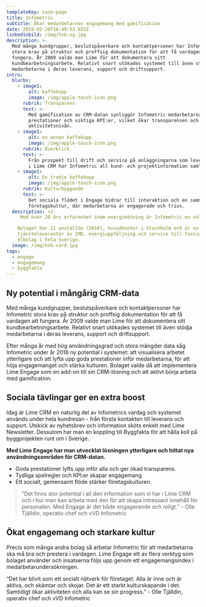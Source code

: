 ```yaml
---
templateKey: case-page
title: Infometric
subtitle: Ökar medarbetarnas engagemang med gamification
date: 2019-02-26T16:49:53.855Z
linkedinbild: /img/hsb-og.jpg
description: >-
  Med många kundgrupper, beslutspåverkare och kontaktpersoner har Infometric
  stora krav på struktur och proffsig dokumentation för att få vardagen att
  fungera. År 2009 valde man Lime för att dokumentera sitt
  kundbearbetningsarbete. Relativt snart utökades systemet till även stödja
  medarbetarna i deras leverans, support och driftsupport.
intro:
  blurbs:
    - image1:
        alt: kaffekopp
        image: /img/apple-touch-icon.png
      rubrik: Transparens
      text: >-
        Med gamification av CRM-datan synliggör Infometric medarbetarnas
        prestationer och viktiga KPI:er, vilket ökar transparensen och
        aktivitetsnivån.
    - image1:
        alt: en annan kaffekopp
        image: /img/apple-touch-icon.png
      rubrik: Överblick
      text: >-
        Från prospekt till drift och service på anläggningarna som levererats –
        i Lime CRM har Infometric all kund- och projektinformation samlad.
    - image1:
        alt: En tredje kaffekopp
        image: /img/apple-touch-icon.png
      rubrik: Kulturbyggande
      text: >-
        Det sociala flödet i Engage bidrar till interaktion och en sammansvetsad
        företagskultur, där medarbetarna är engagerade och trivs.
  description: >2-
     Med över 20 års erfarenhet inom energimätning är Infometric en väletablerad och ledande leverantör av mätinsamlingssystem. Genom långsiktiga och effektiva lösningar hjälper de fastighets- och elnätsbolag att sänka sina energikostnader, öka sin miljömedvetenhet och minska sina CO2-utsläpp.

    Bolaget har 21 anställda (2018), huvudkontor i Stockholm och är en komplett
    tjänsteleverantör av IMD, energiuppföljning och service till fastighets- och
    elbolag i hela Sverige.
  image: /img/hsb-card.jpg
tags:
  - engage
  - engagemang
  - byggfakta
---
```

## Ny potential i mångårig CRM-data

Med många kundgrupper, beslutspåverkare och kontaktpersoner har Infometric stora krav på struktur och proffsig dokumentation för att få vardagen att fungera. År 2009 valde man Lime för att dokumentera sitt kundbearbetningsarbete. Relativt snart utökades systemet till även stödja medarbetarna i deras leverans, support och driftsupport.

Efter många år med hög användningsgrad och stora mängder data såg Infometric under år 2018 ny potential i systemet: att visualisera arbetet ytterligare och att lyfta upp goda prestationer inför medarbetarna, för att höja engagemanget och stärka kulturen. Bolaget valde då att implementera Lime Engage som en add-on till sin CRM-lösning och att aktivt börja arbeta med gamification.



## Sociala tävlingar ger en extra boost

Idag är Lime CRM en naturlig del av Infometrics vardag och systemet används under hela kundresan - från första kontakten till leverans och support. Utskick av nyhetsbrev och information sköts enkelt med Lime Newsletter. Dessutom har man en koppling till Byggfakta för att hålla koll på byggprojekten runt om i Sverige.

**Med Lime Engage har man utvecklat lösningen ytterligare och hittat nya användningsområden för CRM-datan.**

* Goda prestationer lyfts upp inför alla och ger ökad transparens.
* Tydliga spelregler och KPI:er skapar engagemang.
* Ett socialt, gemensamt flöde stärker företagskulturen.

> “Det finns stor potential i all den information som vi har i Lime CRM och i hur man kan arbeta med den för att skapa intressant innehåll för personalen. Med Engage är det både engagerande och roligt.” - Olle Tjälldin, operativ chef och vVD Infometric



## Ökat engagemang och starkare kultur

Precis som många andra bolag så arbetar Infometric för att medarbetarna ska må bra och prestera i vardagen. Lime Engage ett av flera verktyg som bolaget använder och insatserna följs upp genom ett engagemangsindex i medarbetarundersökningen.

“Det har blivit som ett socialt nätverk för företaget. Alla är inne och är aktiva, och skämtar och skojar. Det är ett starkt kulturskapande i det. Samtidigt ökar aktiviteten och alla kan se sin progress.” - Olle Tjälldin, operativ chef och vVD Infometric
